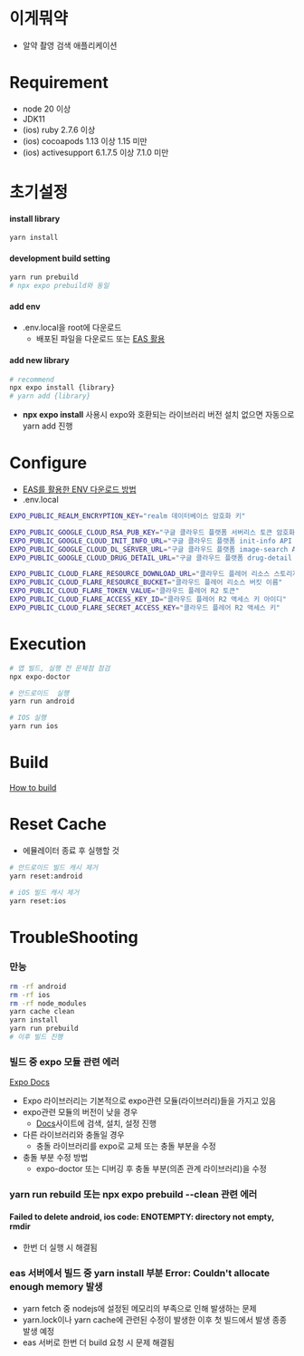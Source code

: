# 이게뭐약

- 알약 촬영 검색 애플리케이션

# Requirement

- node 20 이상
- JDK11
- (ios) ruby 2.7.6 이상
- (ios) cocoapods 1.13 이상 1.15 미만
- (ios) activesupport 6.1.7.5 이상 7.1.0 미만

# 초기설정

#### install library

```bash
yarn install
```

#### development build setting

```bash
yarn run prebuild
# npx expo prebuild와 동일
```

#### add env

- .env.local을 root에 다운로드
  - 배포된 파일을 다운로드 또는 [EAS 활용](./HowToSetting.md#download-env-from-eas-servers)

#### add new library

```bash
# recommend
npx expo install {library}
# yarn add {library}
```

- **npx expo install** 사용시 expo와 호환되는 라이브러리 버전 설치 없으면 자동으로 yarn add 진행

# Configure

- [EAS를 활용한 ENV 다운로드 방법](./HowToSetting.md#download-env-from-eas-servers)
- .env.local

```bash
EXPO_PUBLIC_REALM_ENCRYPTION_KEY="realm 데이터베이스 암호화 키"

EXPO_PUBLIC_GOOGLE_CLOUD_RSA_PUB_KEY="구글 클라우드 플랫폼 서버리스 토큰 암호화 키"
EXPO_PUBLIC_GOOGLE_CLOUD_INIT_INFO_URL="구글 클라우드 플랫폼 init-info API URL"
EXPO_PUBLIC_GOOGLE_CLOUD_DL_SERVER_URL="구글 클라우드 플랫폼 image-search API URL"
EXPO_PUBLIC_GOOGLE_CLOUD_DRUG_DETAIL_URL="구글 클라우드 플랫폼 drug-detail API URL"

EXPO_PUBLIC_CLOUD_FLARE_RESOURCE_DOWNLOAD_URL="클라우드 플레어 리소스 스토리지 URL"
EXPO_PUBLIC_CLOUD_FLARE_RESOURCE_BUCKET="클라우드 플레어 리소스 버킷 이름"
EXPO_PUBLIC_CLOUD_FLARE_TOKEN_VALUE="클라우드 플레어 R2 토큰"
EXPO_PUBLIC_CLOUD_FLARE_ACCESS_KEY_ID="클라우드 플레어 R2 액세스 키 아이디"
EXPO_PUBLIC_CLOUD_FLARE_SECRET_ACCESS_KEY="클라우드 플레어 R2 액세스 키"
```

# Execution

```bash
# 앱 빌드, 실행 전 문제점 점검
npx expo-doctor

# 안드로이드  실행
yarn run android

# IOS 실행
yarn run ios
```

# Build

[How to build](./HowToBuild.md)

# Reset Cache

- 에뮬레이터 종료 후 실행할 것

```bash
# 안드로이드 빌드 캐시 제거
yarn reset:android

# iOS 빌드 캐시 제거
yarn reset:ios
```

# TroubleShooting

### 만능

```bash
rm -rf android
rm -rf ios
rm -rf node_modules
yarn cache clean
yarn install
yarn run prebuild
# 이후 빌드 진행
```

### 빌드 중 expo 모듈 관련 에러

[Expo Docs](https://docs.expo.dev/)

- Expo 라이브러리는 기본적으로 expo관련 모듈(라이브러리)들을 가지고 있음
- expo관련 모듈의 버전이 낮을 경우
  - [Docs](https://docs.expo.dev/)사이트에 검색, 설치, 설정 진행
- 다른 라이브러리와 충돌일 경우
  - 충돌 라이브러리를 expo로 교체 또는 충돌 부분을 수정
- 충돌 부분 수정 방법
  - expo-doctor 또는 디버깅 후 충돌 부분(의존 관계 라이브러리)을 수정

### yarn run rebuild 또는 npx expo prebuild --clean 관련 에러

#### Failed to delete android, ios code: ENOTEMPTY: directory not empty, rmdir

- 한번 더 실행 시 해결됨

### eas 서버에서 빌드 중 yarn install 부분 Error: Couldn't allocate enough memory 발생

- yarn fetch 중 nodejs에 설정된 메모리의 부족으로 인해 발생하는 문제
- yarn.lock이나 yarn cache에 관련된 수정이 발생한 이후 첫 빌드에서 발생 종종 발생 예정
- eas 서버로 한번 더 build 요청 시 문제 해결됨
